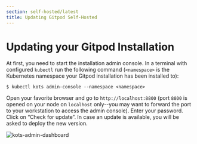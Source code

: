 ```yaml
---
section: self-hosted/latest
title: Updating Gitpod Self-Hosted
---
```


<script context="module">
  export const prerender = true;
</script>

# Updating your Gitpod Installation

At first, you need to start the installation admin console. In a terminal with configured `kubectl` run the following command (`<namespace>` is the Kubernetes namespace your Gitpod installation has been installed to):

```shell
$ kubectl kots admin-console --namespace <namespace>
```

Open your favorite browser and go to `http://localhost:8800` (port `8800` is opened on your node on `localhost` only--you may want to forward the port to your workstation to access the admin console). Enter your password. Click on “Check for update”. In case an update is available, you will be asked to deploy the new version.

![kots-admin-dashboard](../../static/images/docs/self-hosted/kots-admin-dashboard.png)
